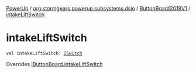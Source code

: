 [PowerUp](../../index.md) / [org.stormgears.powerup.subsystems.dsio](../index.md) / [ButtonBoard2018V1](index.md) / [intakeLiftSwitch](./intake-lift-switch.md)

# intakeLiftSwitch

`val intakeLiftSwitch: `[`ISwitch`](../../org.stormgears.utils.dsio/-i-switch/index.md)

Overrides [IButtonBoard.intakeLiftSwitch](../-i-button-board/intake-lift-switch.md)

